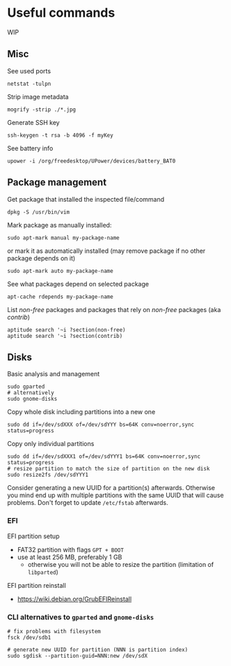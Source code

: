 # Useful commands
WIP

## Misc
See used ports
```
netstat -tulpn
```

Strip image metadata
```
mogrify -strip ./*.jpg
```

Generate SSH key
```
ssh-keygen -t rsa -b 4096 -f myKey
```

See battery info
```
upower -i /org/freedesktop/UPower/devices/battery_BAT0
```

## Package management

Get package that installed the inspected file/command
```
dpkg -S /usr/bin/vim
```

Mark package as manually installed:
```
sudo apt-mark manual my-package-name
```
or mark it as automatically installed (may remove package if no other package depends on it)
```
sudo apt-mark auto my-package-name
```

See what packages depend on selected package
```
apt-cache rdepends my-package-name
```

List *non-free* packages and packages that rely on *non-free* packages (aka *contrib*)
```
aptitude search '~i ?section(non-free)
aptitude search '~i ?section(contrib)
```

## Disks

Basic analysis and management
```
sudo gparted
# alternatively
sudo gnome-disks
```

Copy whole disk including partitions into a new one
```
sudo dd if=/dev/sdXXX of=/dev/sdYYY bs=64K conv=noerror,sync status=progress
```

Copy only individual partitions
```
sudo dd if=/dev/sdXXX1 of=/dev/sdYYY1 bs=64K conv=noerror,sync status=progress
# resize partition to match the size of partition on the new disk
sudo resize2fs /dev/sdYYY1
```
Consider generating a new UUID for a partition(s) afterwards. Otherwise you mind end up with multiple partitions
with the same UUID that will cause problems. Don't forget to update `/etc/fstab` afterwards.

### EFI

EFI partition setup
- FAT32 partition with flags `GPT + BOOT`
- use at least 256 MB, preferably 1 GB
    - otherwise you will not be able to resize the partition (limitation of `libparted`)

EFI partition reinstall
- https://wiki.debian.org/GrubEFIReinstall

### CLI alternatives to `gparted` and `gnome-disks`
```
# fix problems with filesystem
fsck /dev/sdb1

# generate new UUID for partition (NNN is partition index)
sudo sgdisk --partition-guid=NNN:new /dev/sdX
```
